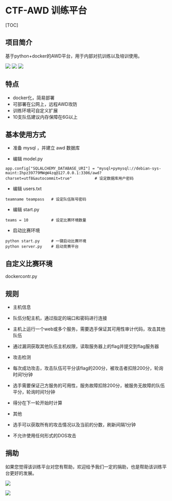 # CTF-AWD 训练平台

[TOC]

## 项目简介

基于python+docker的AWD平台，用于内部对抗训练以及培训使用。

![](img/1.png)
![](img/2.png)
![](img/3.png)
## 特点

- docker化，简易部署
- 可部署在公网上，远程AWD攻防
- 训练环境可自定义扩展
- 10支队伍建议内存保障在6G以上

## 基本使用方式

* 准备 mysql ，并建立 awd 数据库

* 编辑 model.py
```
app.config["SQLALCHEMY_DATABASE_URI"] = "mysql+pymysql://debian-sys-maint:Ihpz39779MWqW4zq@127.0.0.1:3306/awd?charset=utf8&autocommit=true"          # 设定数据库用户密码
```
* 编辑 users.txt
```
teamname teampass   # 设定队伍账号密码
```
* 编辑 start.py
```
teams = 10          # 设定比赛环境数量
```

* 启动比赛环境
```
python start.py     # 一键启动比赛环境
python server.py    # 启动竞赛平台
```
## 自定义比赛环境

dockercontr.py

## 规则
* 主机信息

 * 队伍分配主机，通过指定的端口和密码进行连接

 * 主机上运行一个web或多个服务，需要选手保证其可用性审计代码，攻击其他队伍

 * 通过漏洞获取其他队伍主机权限，读取服务器上的flag并提交到flag服务器

* 攻击检测

 * 每次成功攻击，攻击队伍可平分该flag的200分，被攻击者扣除200分，轮询时间1分钟

 * 选手需要保证己方服务的可用性，服务故障扣除200分，被服务无故障的队伍平分，轮询时间1分钟

 * 得分在下一轮开始时计算

* 其他

 * 选手可以获取所有的攻击情况以及当前的分数，刷新间隔1分钟

 * 不允许使用任何形式的DOS攻击


## 捐助
如果您觉得该训练平台对您有帮助，欢迎给予我们一定的捐助，也是帮助该训练平台更好的发展。

![](img/11.jpg)

![](img/22.jpg)

